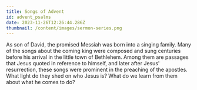 ```yaml
---
title: Songs of Advent
id: advent_psalms
date: 2023-11-26T12:26:44.286Z
thumbnail: /content/images/sermon-series.png
---
```

As son of David, the promised Messiah was born into a singing family. Many of the songs about the coming king were composed and sung centuries before his arrival in the little town of Bethlehem. Among them are passages that Jesus quoted in reference to himself, and later after Jesus' resurrection, these songs were prominent in the preaching of the apostles. What light do they shed on who Jesus is? What do we learn from them about what he comes to do?